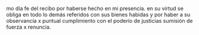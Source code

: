 mo día fe del recibo por haberse hecho en mi presencia. en su virtud se obliga en todo lo demás referidos con sus bienes habidas y por haber a su observancia x puntual cumplimiento con el poderío de justicias sumisión de fuerza x renuncia.